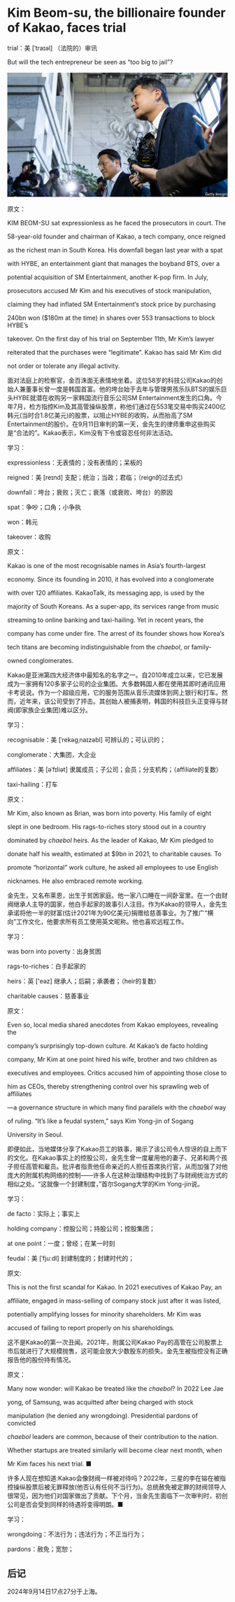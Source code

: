 # Kim Beom-su, the billionaire founder of Kakao, faces trial

trial：美 [ˈtraɪəl] （法院的）审讯

But will the tech entrepreneur be seen as “too big to jail”?

![image-20240914171347527](./assets/image-20240914171347527.png)

原文：

KIM BEOM-SU sat expressionless as he faced the prosecutors in court. The

58-year-old founder and chairman of Kakao, a tech company, once reigned

as the richest man in South Korea. His downfall began last year with a spat

with HYBE, an entertainment giant that manages the boyband BTS, over a

potential acquisition of SM Entertainment, another K-pop firm. In July,

prosecutors accused Mr Kim and his executives of stock manipulation,

claiming they had inflated SM Entertainment’s stock price by purchasing

240bn won ($180m at the time) in shares over 553 transactions to block HYBE’s

takeover. On the first day of his trial on September 11th, Mr Kim’s lawyer

reiterated that the purchases were “legitimate”. Kakao has said Mr Kim did

not order or tolerate any illegal activity.

面对法庭上的检察官，金百洙面无表情地坐着。这位58岁的科技公司Kakao的创始人兼董事长曾一度是韩国首富。他的垮台始于去年与管理男孩乐队BTS的娱乐巨头HYBE就潜在收购另一家韩国流行音乐公司SM Entertainment发生的口角。今年7月，检方指控Kim及其高管操纵股票，称他们通过在553笔交易中购买2400亿韩元(当时合1.8亿美元)的股票，以阻止HYBE的收购，从而抬高了SM Entertainment的股价。在9月11日审判的第一天，金先生的律师重申这些购买是“合法的”。Kakao表示，Kim没有下令或容忍任何非法活动。

学习：

expressionless：无表情的；没有表情的；呆板的

reigned：美 [reɪnd] 支配；统治；当政；君临；（reign的过去式）

downfall：垮台；衰败；灭亡；衰落（或衰败、垮台）的原因

spat：争吵；口角；小争执

won：韩元

takeover：收购

原文：

Kakao is one of the most recognisable names in Asia’s fourth-largest

economy. Since its founding in 2010, it has evolved into a conglomerate

with over 120 affiliates. KakaoTalk, its messaging app, is used by the

majority of South Koreans. As a super-app, its services range from music

streaming to online banking and taxi-hailing. Yet in recent years, the

company has come under fire. The arrest of its founder shows how Korea’s

tech titans are becoming indistinguishable from the *chaebol*, or family-

owned conglomerates.

Kakao是亚洲第四大经济体中最知名的名字之一。自2010年成立以来，它已发展成为一家拥有120多家子公司的企业集团。大多数韩国人都在使用其即时通讯应用卡考说说。作为一个超级应用，它的服务范围从音乐流媒体到网上银行和打车。然而，近年来，该公司受到了抨击。其创始人被捕表明，韩国的科技巨头正变得与财阀(即家族企业集团)难以区分。

学习：

recognisable：美 [ˈrekəgˌnaɪzəbl] 可辨认的；可认识的；

conglomerate：大集团，大企业

affiliates：美 [əˈfɪliət] 隶属成员；子公司；会员；分支机构；（affiliate的复数）

taxi-hailing：打车

原文：

Mr Kim, also known as Brian, was born into poverty. His family of eight

slept in one bedroom. His rags-to-riches story stood out in a country

dominated by *chaebol* heirs. As the leader of Kakao, Mr Kim pledged to

donate half his wealth, estimated at $9bn in 2021, to charitable causes. To

promote “horizontal” work culture, he asked all employees to use English

nicknames. He also embraced remote working.

金先生，又名布莱恩，出生于贫困家庭。他一家八口睡在一间卧室里。在一个由财阀继承人主导的国家，他白手起家的故事引人注目。作为Kakao的领导人，金先生承诺将他一半的财富(估计2021年为90亿美元)捐赠给慈善事业。为了推广“横向”工作文化，他要求所有员工使用英文昵称。他也喜欢远程工作。

学习：

was born into poverty：出身贫困

rags-to-riches：白手起家的          

heirs：英 ['eəz] 继承人；后嗣；承袭者；（heir的复数）

charitable causes：慈善事业

原文：

Even so, local media shared anecdotes from Kakao employees, revealing the

company’s surprisingly top-down culture. At Kakao’s de facto holding

company, Mr Kim at one point hired his wife, brother and two children as

executives and employees. Critics accused him of appointing those close to

him as CEOs, thereby strengthening control over his sprawling web of affiliates

—a governance structure in which many find parallels with the *chaebol* way

of ruling. “It’s like a feudal system,” says Kim Yong-jin of Sogang

University in Seoul.

即便如此，当地媒体分享了Kakao员工的轶事，揭示了该公司令人惊讶的自上而下的文化。在Kakao事实上的控股公司，金先生曾一度雇用他的妻子、兄弟和两个孩子担任高管和雇员。批评者指责他任命亲近的人担任首席执行官，从而加强了对他庞大的附属机构网络的控制——许多人在这种治理结构中找到了与财阀统治方式的相似之处。“这就像一个封建制度，”首尔Sogang大学的Kim Yong-jin说。

学习：

de facto：实际上；事实上

holding company：控股公司；持股公司；控股集团；

at one point：一度；曾经；在某一时刻

feudal：美 [ˈfjuːdl] 封建制度的；封建时代的；

原文:

This is not the first scandal for Kakao. In 2021 executives of Kakao Pay, an

affiliate, engaged in mass-selling of company stock just after it was listed,

potentially amplifying losses for minority shareholders. Mr Kim was

accused of failing to report properly on his shareholdings.

这不是Kakao的第一次丑闻。2021年，附属公司Kakao Pay的高管在公司股票上市后就进行了大规模抛售，这可能会放大少数股东的损失。金先生被指控没有正确报告他的股份持有情况。

原文：

Many now wonder: will Kakao be treated like the *chaebol*? In 2022 Lee Jae

yong, of Samsung, was acquitted after being charged with stock

manipulation (he denied any wrongdoing). Presidential pardons of convicted

*chaebol* leaders are common, because of their contribution to the nation.

Whether startups are treated similarly will become clear next month, when

Mr Kim faces his next trial. ■

许多人现在想知道:Kakao会像财阀一样被对待吗？2022年，三星的李在镕在被指控操纵股票后被无罪释放(他否认有任何不当行为)。总统赦免被定罪的财阀领导人很常见，因为他们对国家做出了贡献。下个月，当金先生面临下一次审判时，初创公司是否会受到同样的待遇将变得明朗。■

学习：

wrongdoing：不法行为；违法行为；不正当行为；

pardons：赦免；宽恕；

## 后记

2024年9月14日17点27分于上海。

